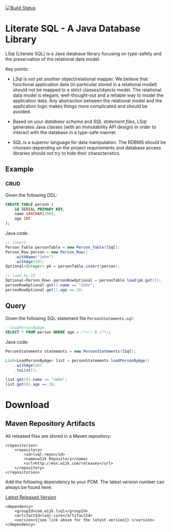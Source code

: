 
[![Build Status](https://travis-ci.org/w11k/lsql.svg?branch=master)](https://travis-ci.org/w11k/lsql)

# Literate SQL - A Java Database Library

LSql (Literate SQL) is a Java database library focusing on type-safety and the preservation of the relational data model.  

Key points:

* LSql is *not* yet another object/relational mapper. We believe that functional application data (in particular stored in a relational model) should not be mapped to a strict classes/objects model. The relational data model is elegant, well-thought-out and a reliable way to model the application data. Any abstraction between the relational model and the application logic makes things more complicated and should be avoided.

* Based on your *database schema* and *SQL statement files*, LSql generates Java classes (with an immutability API design) in order to interact with the database in a type-safe manner.   

* SQL is a superior language for data manipulation. The RDBMS should be choosen depending on the project requirements and database access libraries should not try to hide their characteristics.


## Example

### CRUD

Given the following DDL:

```sql
CREATE TABLE person (
    id SERIAL PRIMARY KEY,
    name VARCHAR(200),
    age INT
);
```

Java code:

```java
// insert
Person_Table personTable = new Person_Table(lSql);
Person_Row person = new Person_Row()
    .withName("John")
    .withAge(20);
Optional<Integer> pk = personTable.insert(person);

// load by ID
Optional<Person_Row> personRowOptional = personTable.load(pk.get());
personRowOptional.get().name == "John";
personRowOptional.get().age == 20;
```

## Query

Given the following SQL statement file `PersonStatements.sql`:

```sql
--loadPersonByAge
SELECT * FROM person WHERE age = /*=*/ 0 /**/;
```

Java code:

```java
PersonStatements statements = new PersonStatements(lSql);

List<LoadPersonByAge> list = personStatements.loadPersonByAge()
    .withAge(20)
    .toList();

list.get(0).name == "John";
list.get(0).age == 20;
```





# Download

## Maven Repository Artifacts

All released files are stored in a Maven repository:

```{.language-xml}
<repositories>
    <repository>
        <id>lsql-repo</id>
        <name>w11k Repository</name>
        <url>http://mvn.w11k.com/releases</url>
    </repository>
</repositories>
```

Add the following dependency to your POM. The latest version number can always be found here:

[Latest Released Version](https://raw.github.com/w11k/lsql/master/LATEST_RELEASED_VERSION)

```{.language-xml}
<dependency>
    <groupId>com.w11k.lsql</groupId>
    <artifactId>lsql-core</artifactId>
    <version>{{see link above for the latest version}} </version>
</dependency>
```


